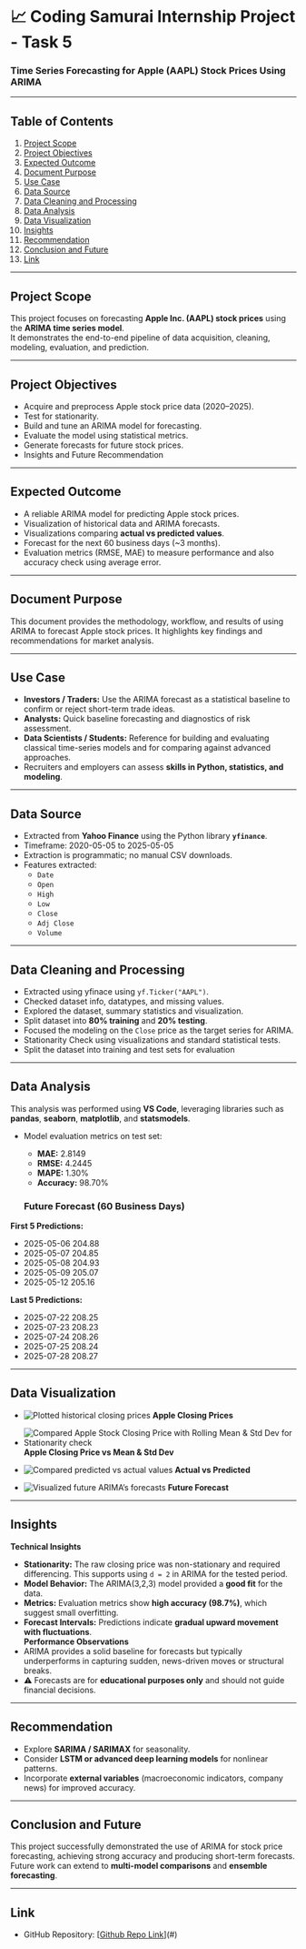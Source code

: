 # 📈 Coding Samurai Internship Project - Task 5  
### Time Series Forecasting for Apple (AAPL) Stock Prices Using ARIMA

---


## Table of Contents
1. [Project Scope](#project-scope)  
2. [Project Objectives](#project-objectives)  
3. [Expected Outcome](#expected-outcome)  
4. [Document Purpose](#document-purpose)  
5. [Use Case](#use-case)  
6. [Data Source](#data-source)  
7. [Data Cleaning and Processing](#data-cleaning-and-processing)  
8. [Data Analysis](#data-analysis)  
9. [Data Visualization](#data-visualization)  
10. [Insights](#insights)  
11. [Recommendation](#recommendation)  
12. [Conclusion and Future](#conclusion-and-future)  
13. [Link](#link)

---

## Project Scope
This project focuses on forecasting **Apple Inc. (AAPL) stock prices** using the **ARIMA time series model**.  
It demonstrates the end-to-end pipeline of data acquisition, cleaning, modeling, evaluation, and prediction. 

---

## Project Objectives
- Acquire and preprocess Apple stock price data (2020–2025).  
- Test for stationarity.  
- Build and tune an ARIMA model for forecasting.  
- Evaluate the model using statistical metrics.  
- Generate forecasts for future stock prices.
- Insights and Future Recommendation 

---

## Expected Outcome
- A reliable ARIMA model for predicting Apple stock prices.
- Visualization of historical data and ARIMA forecasts. 
- Visualizations comparing **actual vs predicted values**.  
- Forecast for the next 60 business days (~3 months).   
- Evaluation metrics (RMSE, MAE) to measure performance and also accuracy check using average error.  

---

## Document Purpose
This document provides the methodology, workflow, and results of using ARIMA to forecast Apple stock prices. It highlights key findings and recommendations for market analysis.

---

## Use Case
- **Investors / Traders:** Use the ARIMA forecast as a statistical baseline to confirm or reject short-term trade ideas.  
- **Analysts:** Quick baseline forecasting and diagnostics of risk assessment.  
- **Data Scientists / Students:** Reference for building and evaluating classical time-series models and for comparing against advanced approaches.
- Recruiters and employers can assess **skills in Python, statistics, and modeling**.  

---

## Data Source
- Extracted from **Yahoo Finance** using the Python library **`yfinance`**. 
- Timeframe: 2020-05-05 to 2025-05-05
- Extraction is programmatic; no manual CSV downloads.
- Features extracted:
  - `Date`  
  - `Open`  
  - `High`  
  - `Low`  
  - `Close`  
  - `Adj Close`  
  - `Volume`  

---

## Data Cleaning and Processing
- Extracted using yfinace using `yf.Ticker("AAPL")`.
- Checked dataset info, datatypes, and missing values. 
- Explored the dataset, summary statistics and visualization.
- Split dataset into **80% training** and **20% testing**. 
- Focused the modeling on the `Close` price as the target series for ARIMA. 
- Stationarity Check using visualizations and standard statistical tests.
- Split the dataset into training and test sets for evaluation 

---

## Data Analysis
This analysis was performed using **VS Code**, leveraging libraries such as **pandas**, **seaborn**, **matplotlib**, and **statsmodels**.
- Model evaluation metrics on test set:  
  - **MAE:** 2.8149  
  - **RMSE:** 4.2445  
  - **MAPE:** 1.30%  
  - **Accuracy:** 98.70%

  ### Future Forecast (60 Business Days)  
**First 5 Predictions:**  
- 2025-05-06 204.88
- 2025-05-07 204.85
- 2025-05-08 204.93
- 2025-05-09 205.07
- 2025-05-12 205.16

**Last 5 Predictions:**  
- 2025-07-22 208.25
- 2025-07-23 208.23
- 2025-07-24 208.26
- 2025-07-25 208.24
- 2025-07-28 208.27


---

## Data Visualization
- ![Plotted historical closing prices](apple_closing_price.png)
**Apple Closing Prices**

- ![Compared Apple Stock Closing Price with Rolling Mean & Std Dev for Stationarity check](apple_closing_price_vs_mean_and_avg.png)
   **Apple Closing Price vs Mean & Std Dev**

- ![Compared predicted vs actual values](actual_vs_predited.png)
**Actual vs Predicted**

- ![Visualized future ARIMA’s forecasts](future_forecast.png) 
**Future Forecast**

---

## Insights
**Technical Insights**
- **Stationarity:** The raw closing price was non-stationary and required differencing. This supports using `d = 2` in ARIMA for the tested period.  
- **Model Behavior:** The ARIMA(3,2,3) model provided a **good fit** for the data.   
- **Metrics:** Evaluation metrics show **high accuracy (98.7%)**, which suggest small overfitting.   
- **Forecast Intervals:** Predictions indicate **gradual upward movement with fluctuations**.  
**Performance Observations**
- ARIMA provides a solid baseline for forecasts but typically underperforms in capturing sudden, news-driven moves or structural breaks.
- ⚠️ Forecasts are for **educational purposes only** and should not guide financial decisions.  

---

## Recommendation
- Explore **SARIMA / SARIMAX** for seasonality.  
- Consider **LSTM or advanced deep learning models** for nonlinear patterns.  
- Incorporate **external variables** (macroeconomic indicators, company news) for improved accuracy.  

---

## Conclusion and Future
This project successfully demonstrated the use of ARIMA for stock price forecasting, achieving strong accuracy and producing short-term forecasts.  
Future work can extend to **multi-model comparisons** and **ensemble forecasting**.  
 

---

## Link

- GitHub Repository: [[Github Repo Link](https://github.com/ritchiee1/CODING-SAMURAI-INTERNSHIP-TASK-Data-Science-Projects/tree/main/Task_2%20TimeSeries_StockForecast)](#)

